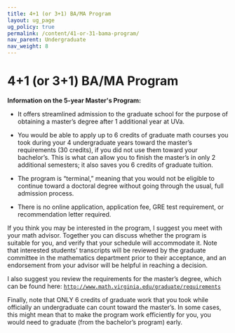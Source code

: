 ```yaml
---
title: 4+1 (or 3+1) BA/MA Program
layout: ug_page
ug_policy: true
permalink: /content/41-or-31-bama-program/
nav_parent: Undergraduate
nav_weight: 8
---
```


<h1 class="mb-3">4+1 (or 3+1) BA/MA Program</h1>

**Information on the 5-year Master&#39;s Program:**

- It offers streamlined admission to the graduate school for the purpose of obtaining a master&rsquo;s degree after 1 additional year at UVa.

- You would be able to apply up to 6 credits of graduate math courses you took during your 4 undergraduate years toward the master&rsquo;s requirements (30 credits), if you did not use them toward your bachelor&rsquo;s. This is what can allow you to finish the master&rsquo;s in only 2 additional semesters; it also saves you 6 credits of graduate tuition.

- The program is &ldquo;terminal,&rdquo; meaning that you would not be eligible to continue toward a doctoral degree without going through the usual, full admission process.

- There is no online application, application fee, GRE test requirement, or recommendation letter required.

If you think you may be interested in the program, I suggest you meet with your math advisor. Together you can discuss whether the program is suitable for you, and verify that your schedule will accommodate it. Note that interested students&rsquo; transcripts will be reviewed by the graduate committee in the mathematics department prior to their acceptance, and an endorsement from your advisor will be helpful in reaching a decision.

I also suggest you review the requirements for the master&rsquo;s degree, which can be found here: <a href="http://www.math.virginia.edu/graduate/requirements"><code class="highlighter-rouge">http://www.math.virginia.edu/graduate/requirements</code></a>

Finally, note that ONLY 6 credits of graduate work that you took while officially an undergraduate can count toward the master&rsquo;s. In some cases, this might mean that to make the program work efficiently for you, you would need to graduate (from the bachelor&rsquo;s program) early.</p>
